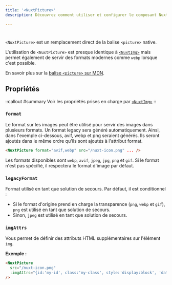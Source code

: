 ```yaml
---
title: '<NuxtPicture>'
description: Découvrez comment utiliser et configurer le composant Nuxt Picture.

---
```


# <NuxtPicture>

`<NuxtPicture>` est un remplacement direct de la balise `<picture>` native.

L'utilisation de `<NuxtPicture>` est presque identique à [`<NuxtImg>`](nuxt-img) mais permet également de servir des formats modernes comme `webp` lorsque c'est possible.

En savoir plus sur la [balise `<picture>` sur MDN](https://developer.mozilla.org/en-US/docs/Web/HTML/Element/picture).

## Propriétés

::callout
#summary
Voir les propriétés prises en charge par [`<NuxtImg>`](/usage/nuxt-img#props)</a>
::

### `format`

Le format sur les images peut être utilisé pour servir des images dans plusieurs formats. Un format legacy sera généré automatiquement. Ainsi, dans l'exemple ci-dessous, avif, webp et png seraient générés. Ils seront ajoutés dans le même ordre qu'ils sont ajoutés à l'attribut format.

```html
<NuxtPicture format="avif,webp" src="/nuxt-icon.png" ... />
```

Les formats disponibles sont `webp`, `avif`, `jpeg`, `jpg`, `png` et `gif`. Si le format n'est pas spécifié, il respectera le format d'image par défaut.

### `legacyFormat`

Format utilisé en tant que solution de secours. Par défaut, il est conditionnel :

- Si le format d'origine prend en charge la transparence (`png`, `webp` et `gif`), `png` est utilisé en tant que solution de secours.
- Sinon, `jpeg` est utilisé en tant que solution de secours.

### `imgAttrs`

Vous permet de définir des attributs HTML supplémentaires sur l'élément `img`.

**Exemple :**

```html
<NuxtPicture
  src="/nuxt-icon.png"
  :imgAttrs="{id:'my-id', class:'my-class', style:'display:block', 'data-my-data': 'my-value'}"
/>
```
